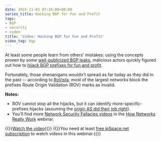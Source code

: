 ```yaml
---
date: 2023-11-03 07:16:00+00:00
series_title: Hacking BGP for Fun and Profit
tags:
- BGP
- security
- video
title: 'Video: Hacking BGP for Fun and Profit'
video_tag: bgp
---
```

At least some people learn from others' mistakes: using the concepts proven by some [well-publicized BGP leaks](/2023/10/video-history-bgp-route-leaks.html), malicious actors quickly figured out how to [hijack BGP prefixes for fun and profit](https://my.ipspace.net/bin/get/Net101/NS5.2%20-%20Hacking%20BGP%20for%20Fun%20and%20Profit.mp4?doccode=Net101).

Fortunately, those shenanigans wouldn't spread as far today as they did in the past -- according to [RoVista](https://rovista.netsecurelab.org/), most of the largest networks block the prefixes Route Origin Validation (ROV) marks as invalid.

**Notes:**

* ROV cannot stop all the hijacks, but it can identify more-specific-prefixes hijacks (assuming the [origin AS did their job right](https://datatracker.ietf.org/doc/html/rfc9319)).
* You'll find more [Network Security Fallacies videos](https://my.ipspace.net/bin/list?id=Net101#NETSEC) in the [How Networks Really Work](https://www.ipspace.net/How_Networks_Really_Work) webinar.

{{<jump>}}[Watch the video](https://my.ipspace.net/bin/get/Net101/NS5.2%20-%20Hacking%20BGP%20for%20Fun%20and%20Profit.mp4?doccode=Net101){{</jump>}}
{{<note free>}}You need at least [free ipSpace.net subscription](https://www.ipspace.net/Subscription/Free) to watch videos in this webinar.{{</note>}}
